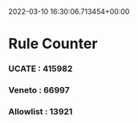 2022-03-10 16:30:06.713454+00:00
# Rule Counter 
 ### UCATE : 415982

 ### Veneto : 66997

 ### Allowlist : 13921
